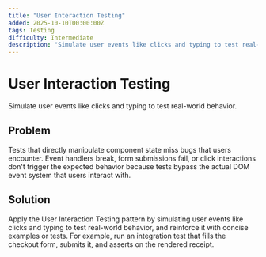 ```yaml
---
title: "User Interaction Testing"
added: 2025-10-10T00:00:00Z
tags: Testing
difficulty: Intermediate
description: "Simulate user events like clicks and typing to test real-world behavior."
---
```

# User Interaction Testing

Simulate user events like clicks and typing to test real-world behavior.

## Problem

Tests that directly manipulate component state miss bugs that users encounter. Event handlers break, form submissions fail, or click interactions don't trigger the expected behavior because tests bypass the actual DOM event system that users interact with.

## Solution

Apply the User Interaction Testing pattern by simulating user events like clicks and typing to test real-world behavior, and reinforce it with concise examples or tests. For example, run an integration test that fills the checkout form, submits it, and asserts on the rendered receipt.
